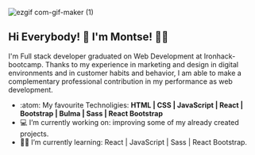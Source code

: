 ![ezgif com-gif-maker (1)](https://user-images.githubusercontent.com/72262776/116748900-679d0e00-aa00-11eb-863b-22567e849947.gif)



## Hi Everybody! 👋  I'm Montse! :woman_technologist:
I'm Full stack developer graduated on Web Development at Ironhack-bootcamp. Thanks to my experience in marketing and design in digital environments and in customer habits and behavior, I am able to make a complementary professional contribution in my performance as web development.



- :atom: My favourite Technoligies: <b> HTML | CSS | JavaScript | React | Bootstrap | Bulma | Sass | React Bootstrap </b> 
- :computer: I’m currently working on: improving some of my already created projects.
- :woman_student: I’m currently learning: React | JavaScript | Sass | React Bootstrap.









<!--
**Monch87/Monch87** is a ✨ _special_ ✨ repository because its `README.md` (this file) appears on your GitHub profile.

Here are some ideas to get you started:

## Find me around the web :earth_americas::

- 👯 I’m looking to collaborate on ...
- 🤔 I’m looking for help with ...
- 💬 Ask me about ...
- 📫 How to reach me: ...
- 😄 Pronouns: ...
- ⚡ Fun fact: ...
-->
